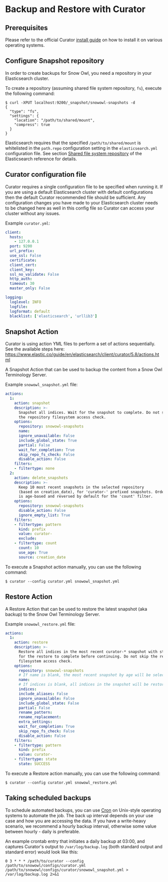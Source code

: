 # Backup and Restore with Curator

## Prerequisites

Please refer to the official Curator [install guide](https://www.elastic.co/guide/en/elasticsearch/client/curator/5.8/installation.html) on how to install it on various operating systems.

## Configure Snapshot repository

In order to create backups for Snow Owl, you need a repository in your Elasticsearch cluster.

To create a repository (assuming shared file system repository, `fs`), execute the following command:

```
$ curl -XPUT localhost:9200/_snapshot/snowowl-snapshots -d
{
  "type": "fs",
  "settings": {
    "location": "/path/to/shared/mount",
    "compress": true
  }
}
```

Elasticsearch requires that the specified `/path/to/shared/mount` is whitelisted in the `path.repo` configuration setting in the `elasticsearch.yml` configuration file. See section
[Shared file system repository](https://www.elastic.co/guide/en/elasticsearch/reference/7.7/snapshots-register-repository.html#snapshots-filesystem-repository) of
the Elasticsearch reference for details.

## Curator configuration file

Curator requires a single configuration file to be specified when running it.
If you are using a default Elasticsearch cluster with default configurations then the default Curator recommended file should be sufficient. 
Any configuration changes you have made to your Elasticsearch cluster needs to be changed here as well in this config file so Curator can access your cluster without any issues. 

Example `curator.yml`:

```yml
client:
  hosts:
    - 127.0.0.1
  port: 9200
  url_prefix:
  use_ssl: False
  certificate:
  client_cert:
  client_key:
  ssl_no_validate: False
  http_auth:
  timeout: 30
  master_only: False

logging:
  loglevel: INFO
  logfile:
  logformat: default
  blacklist: ['elasticsearch', 'urllib3']
```

## Snapshot Action

Curator is using action YML files to perform a set of actions sequentially.
See the available steps here: 
https://www.elastic.co/guide/en/elasticsearch/client/curator/5.8/actions.html

A Snapshot Action that can be used to backup the content from a Snow Owl Terminology Server.

Example `snowowl_snapshot.yml` file:

```yml
actions:
  1:
    action: snapshot
    description: >-
      Snapshot all indices. Wait for the snapshot to complete. Do not skip
      the repository filesystem access check.
    options:
      repository: snowowl-snapshots
      name:
      ignore_unavailable: False
      include_global_state: True
      partial: False
      wait_for_completion: True
      skip_repo_fs_check: False
      disable_action: False
    filters:
    - filtertype: none
  2:
    action: delete_snapshots
    description: >-
      Keep 10 most recent snapshots in the selected repository
      (based on creation_date), for 'curator-' prefixed snapshots. Ordering
      is age-based and reversed by default for the 'count' filter.
    options:
      repository: snowowl-snapshots
      disable_action: False
      ignore_empty_list: True
    filters:
    - filtertype: pattern
      kind: prefix
      value: curator-
      exclude:
    - filtertype: count
      count: 10
      use_age: True
      source: creation_date
```

To execute a Snapshot action manually, you can use the following command:

```
$ curator --config curator.yml snowowl_snapshot.yml
```

## Restore Action

A Restore Action that can be used to restore the latest snapshot (aka backup) to the Snow Owl Terminology Server.

Example `snowowl_restore.yml` file:

```yml
actions:
  1:
    action: restore
    description: >-
      Restore all indices in the most recent curator-* snapshot with state SUCCESS. Wait
      for the restore to complete before continuing. Do not skip the repository
      filesystem access check.
    options:
      repository: snowowl-snapshots
      # If name is blank, the most recent snapshot by age will be selected
      name:
      # If indices is blank, all indices in the snapshot will be restored
      indices:
      include_aliases: False
      ignore_unavailable: False
      include_global_state: False
      partial: False
      rename_pattern:
      rename_replacement:
      extra_settings:
      wait_for_completion: True
      skip_repo_fs_check: False
      disable_action: False
    filters:
    - filtertype: pattern
      kind: prefix
      value: curator-
    - filtertype: state
      state: SUCCESS
```

To execute a Restore action manually, you can use the following command:

```
$ curator --config curator.yml snowowl_restore.yml
```

## Taking scheduled backups

To schedule automated backups, you can use [Cron](https://en.wikipedia.org/wiki/Cron) on Unix-style operating systems to automate the job.
The back up interval depends on your use case and how you are accessing the data. If you have a write-heavy scenario, we recommend a hourly backup interval, otherwise some value between hourly - daily is preferable.

An example crontab entry that initiates a daily backup at 03:00, and captures Curator's output to `/var/log/backup.log` (both standard output and standard error) would look like this:

```
0 3 * * * /path/to/curator --config /path/to/snowowl/configs/curator.yml /path/to/snowowl/configs/curator/snowowl_snapshot.yml > /var/log/backup.log 2>&1
```
